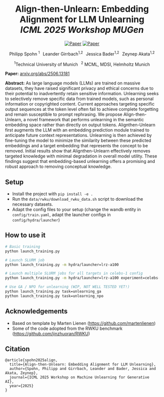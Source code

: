 <div align="center">
    
# Align-then-Unlearn: Embedding Alignment for LLM Unlearning <br/> _ICML 2025 Workshop MUGen_
[![Paper](http://img.shields.io/badge/paper-arxiv.2506.13181-B31B1B.svg)](https://arxiv.org/abs/2506.13181)
[![Paper](https://img.shields.io/badge/paper-OpenReview-8C1B13.svg)](https://openreview.net/forum?id=pyhbguXKXQ)

Philipp Spohn <sup>1</sup> &#8198; Leander Girrbach<sup>1,2</sup> &#8198; Jessica Bader<sup>1,2</sup> &#8198; Zeynep Akata<sup>1,2</sup>

<sup>1</sup>Technical University of Munich &#8198; <sup>2</sup> MCML, MDSI, Helmholtz Munich
</div>

**Paper:** [arxiv.org/abs/2506.13181](https://arxiv.org/abs/2506.13181)

**Abstract:**
As large language models (LLMs) are trained on massive datasets, they have raised significant privacy and ethical concerns due to their potential to inadvertently retain sensitive information. Unlearning seeks to selectively remove specific data from trained models, such as personal information or copyrighted content. Current approaches targeting specific output sequences at the token level often fail to achieve complete forgetting and remain susceptible to prompt rephrasing. We propose Align-then-Unlearn, a novel framework that performs unlearning in the semantic embedding space rather than directly on output tokens. Alignthen-Unlearn first augments the LLM with an embedding prediction module trained to anticipate future context representations. Unlearning is then achieved by fine-tuning the model to minimize the similarity between these predicted embeddings and a target embedding that represents the concept to be removed. Initial results show that Alignthen-Unlearn effectively removes targeted knowledge with minimal degradation in overall model utility. These findings suggest that embedding-based unlearning offers a promising and robust approach to removing conceptual knowledge.

## Setup
- Install the project with `pip install -e .`
- Run the `data/rwku/download_rwku_data.sh` script to download the necessary datasets.
- Adapt the config files to your setup (change the wandb entity in `config/train.yaml`, adapt the launcher configs in `config/hydra/launcher`)

## How to use it

```bash
# Basic training
python launch_training.py

# Launch SLURM job
python launch_training.py -m hydra/launcher=lrz-a100

# Launch multiple SLURM jobs for all targets in celebs-1 config
python launch_training.py -m hydra/launcher=lrz-a100 experiment=celebs-1

# Use GA / NPO for unlearning (WIP, NOT WELL TESTED YET!)
python launch_training.py task=unlearning_ga
python launch_training.py task=unlearning_npo
```

## Acknowledgements
- Based on template by Marten Lienen (https://github.com/martenlienen)
- Some of the code adopted from the RWKU benchmark (https://github.com/jinzhuoran/RWKU)

## Citation
```
@article{spohn2025align,
  title={Align-then-Unlearn: Embedding Alignment for LLM Unlearning},
  author={Spohn, Philipp and Girrbach, Leander and Bader, Jessica and Akata, Zeynep},
  journal={ICML 2025 Workshop on Machine Unlearning for Generative AI},
  year={2025}
}
```
